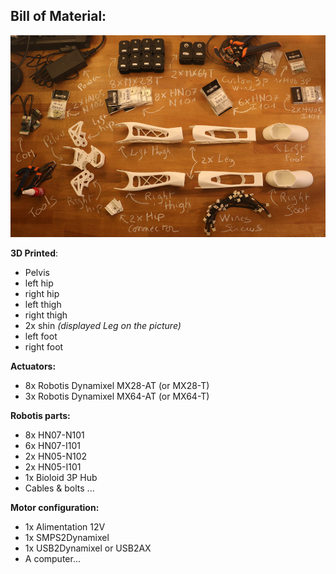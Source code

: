 ## Bill of Material:

![](img/legs_BOM.jpg)

**3D Printed**:
- Pelvis
- left hip
- right hip
- left thigh
- right thigh
- 2x shin *(displayed Leg on the picture)*
- left foot
- right foot


**Actuators:**
- 8x Robotis Dynamixel MX28-AT (or MX28-T)
- 3x Robotis Dynamixel MX64-AT (or MX64-T)

**Robotis parts:**
- 8x HN07-N101
- 6x HN07-I101
- 2x HN05-N102
- 2x HN05-I101
- 1x Bioloid 3P Hub
- Cables & bolts ...

**Motor configuration:**
- 1x Alimentation 12V
- 1x SMPS2Dynamixel
- 1x USB2Dynamixel or USB2AX
- A computer...
